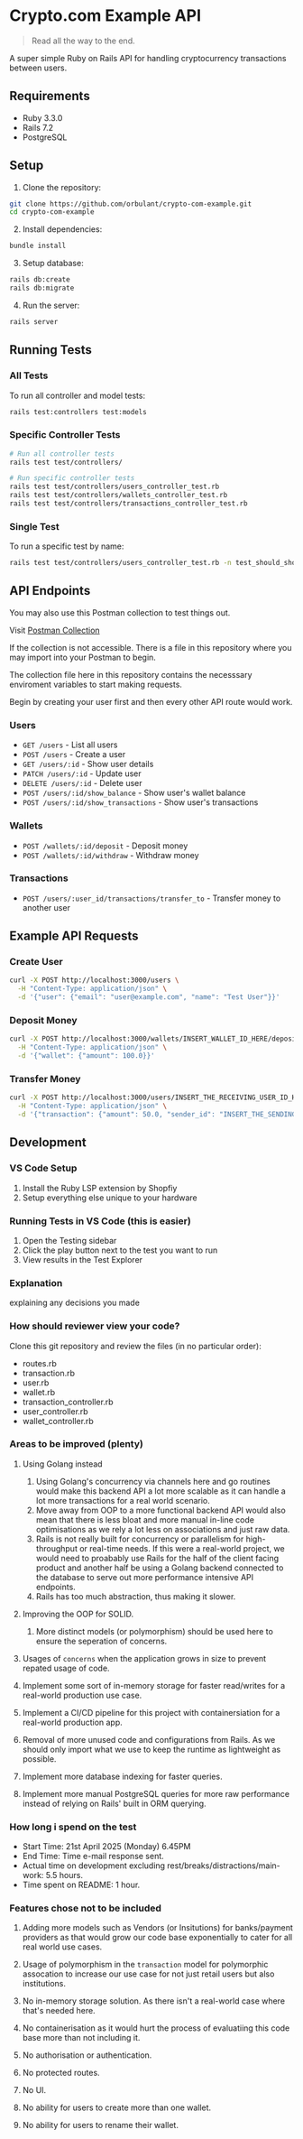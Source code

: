 # Crypto.com Example API

> Read all the way to the end.

A super simple Ruby on Rails API for handling cryptocurrency transactions between users.

## Requirements

- Ruby 3.3.0
- Rails 7.2
- PostgreSQL

## Setup

1. Clone the repository:

```bash
git clone https://github.com/orbulant/crypto-com-example.git
cd crypto-com-example
```

2. Install dependencies:

```bash
bundle install
```

3. Setup database:

```bash
rails db:create
rails db:migrate
```

4. Run the server:

```bash
rails server
```

## Running Tests

### All Tests

To run all controller and model tests:

```bash
rails test:controllers test:models
```

### Specific Controller Tests

```bash
# Run all controller tests
rails test test/controllers/

# Run specific controller tests
rails test test/controllers/users_controller_test.rb
rails test test/controllers/wallets_controller_test.rb
rails test test/controllers/transactions_controller_test.rb
```

### Single Test

To run a specific test by name:

```bash
rails test test/controllers/users_controller_test.rb -n test_should_show_balance
```

## API Endpoints

You may also use this Postman collection to test things out.

Visit [Postman Collection](https://.postman.co/workspace/My-Workspace~ec23273d-039e-475e-8cbd-bce8ca3c806d/collection/29074311-4fbf8ad8-a0e8-422c-970c-a4ca5ce36af7?action=share&creator=29074311&active-environment=29074311-ee688226-0aba-4ecc-935f-226e5bb3f71d)

If the collection is not accessible. There is a file in this repository where you may import into your Postman to begin.

The collection file here in this repository contains the necesssary enviroment variables to start making requests.

Begin by creating your user first and then every other API route would work.

### Users

- `GET /users` - List all users
- `POST /users` - Create a user
- `GET /users/:id` - Show user details
- `PATCH /users/:id` - Update user
- `DELETE /users/:id` - Delete user
- `POST /users/:id/show_balance` - Show user's wallet balance
- `POST /users/:id/show_transactions` - Show user's transactions

### Wallets

- `POST /wallets/:id/deposit` - Deposit money
- `POST /wallets/:id/withdraw` - Withdraw money

### Transactions

- `POST /users/:user_id/transactions/transfer_to` - Transfer money to another user

## Example API Requests

### Create User

```bash
curl -X POST http://localhost:3000/users \
  -H "Content-Type: application/json" \
  -d '{"user": {"email": "user@example.com", "name": "Test User"}}'
```

### Deposit Money

```bash
curl -X POST http://localhost:3000/wallets/INSERT_WALLET_ID_HERE/deposit \
  -H "Content-Type: application/json" \
  -d '{"wallet": {"amount": 100.0}}'
```

### Transfer Money

```bash
curl -X POST http://localhost:3000/users/INSERT_THE_RECEIVING_USER_ID_HERE/transactions/transfer_to \
  -H "Content-Type: application/json" \
  -d '{"transaction": {"amount": 50.0, "sender_id": "INSERT_THE_SENDING_USER_ID_HERE"}}'
```

## Development

### VS Code Setup

1. Install the Ruby LSP extension by Shopfiy
2. Setup everything else unique to your hardware

### Running Tests in VS Code (this is easier)

1. Open the Testing sidebar
2. Click the play button next to the test you want to run
3. View results in the Test Explorer

### Explanation

explaining any decisions you made

### How should reviewer view your code?

Clone this git repository and review the files (in no particular order):

- routes.rb
- transaction.rb
- user.rb
- wallet.rb
- transaction_controller.rb
- user_controller.rb
- wallet_controller.rb

### Areas to be improved (plenty)

1. Using Golang instead

   1. Using Golang's concurrency via channels here and go routines would make this backend API a lot more scalable as it can handle a lot more transactions for a real world scenario.
   2. Move away from OOP to a more functional backend API would also mean that there is less bloat and more manual in-line code optimisations as we rely a lot less on associations and just raw data.
   3. Rails is not really built for concurrency or parallelism for high-throughput or real-time needs. If this were a real-world project, we would need to proabably use Rails for the half of the client facing product and another half be using a Golang backend connected to the database to serve out more performance intensive API endpoints.
   4. Rails has too much abstraction, thus making it slower.

2. Improving the OOP for SOLID.

   1. More distinct models (or polymorphism) should be used here to ensure the seperation of concerns.

3. Usages of `concerns` when the application grows in size to prevent repated usage of code.

4. Implement some sort of in-memory storage for faster read/writes for a real-world production use case.

5. Implement a CI/CD pipeline for this project with containersiation for a real-world production app.

6. Removal of more unused code and configurations from Rails. As we should only import what we use to keep the runtime as lightweight as possible.

7. Implement more database indexing for faster queries.

8. Implement more manual PostgreSQL queries for more raw performance instead of relying on Rails' built in ORM querying.

### How long i spend on the test

- Start Time: 21st April 2025 (Monday) 6.45PM
- End Time: Time e-mail response sent.
- Actual time on development excluding rest/breaks/distractions/main-work: 5.5 hours.
- Time spent on README: 1 hour.

### Features chose not to be included

1. Adding more models such as Vendors (or Insitutions) for banks/payment providers as that would grow our code base exponentially to cater for all real world use cases.

2. Usage of polymorphism in the `transaction` model for polymorphic assocation to increase our use case for not just retail users but also institutions.

3. No in-memory storage solution. As there isn't a real-world case where that's needed here.

4. No containerisation as it would hurt the process of evaluatiing this code base more than not including it.

5. No authorisation or authentication.

6. No protected routes.

7. No UI.

8. No ability for users to create more than one wallet.

9. No ability for users to rename their wallet.
